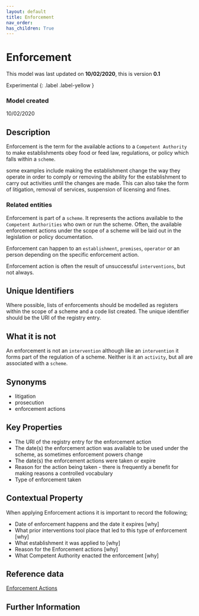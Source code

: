 ```yaml
---
layout: default
title: Enforcement
nav_order:
has_children: True
---
```

# Enforcement
This model was last updated on **10/02/2020**, this is version **0.1**

Experimental {: .label .label-yellow }

### Model created
10/02/2020
## Description
Enforcement is the term for the available actions to a `Competent Authority` to make establishments obey food or feed law, regulations, or policy which falls within a `scheme`.

some examples include making the establishment change the way they operate in order to comply or removing the ability for the establishment to carry out activities until the changes are made.  This can also take the form of litigation, removal of services, suspension of licensing and fines.

### Related entities
Enforcement is part of a `scheme`. It represents the actions available to the `Competent Authorities` who own or run the scheme. Often, the available enforcement actions under the scope of a scheme will be laid out in the legislation or policy documentation.

Enforcement can happen to an `establishment`, `premises`, `operator` or an person depending on the specific enforcement action.

Enforcement action is often the result of unsuccessful `interventions`, but not always.

## Unique Identifiers
Where possible, lists of enforcements should be modelled as registers within the scope of a scheme and a code list created. The unique identifier should be the URI of the registry entry.

## What it is not
An enforcement is not an `intervention` although like an `intervention` it forms part of the regulation of a scheme.  Neither is it an `activity`, but all are associated with a `scheme`.

## Synonyms
*   litigation
*   prosecution
*   enforcement actions

## Key Properties
*   The URI of the registry entry for the enforcement action
*   The date(s) the enforcement action was available to be used under the scheme, as sometimes enforcement powers change
*   The date(s) the enforcement actions were taken or expire
*   Reason for the action being taken - there is frequently a benefit for making reasons a controlled vocabulary
*   Type of enforcement taken

## Contextual Property
When applying Enforcement actions it is important to record the following;
*   Date of enforcement happens and the date it expires [why]
*   What prior interventions tool place that led to this type of enforcement [why]
*   What establishment it was applied to [why]
*   Reason for the Enforcement actions [why]
*   What Competent Authority enacted the enforcement [why]

## Reference data
[Enforcement Actions](https://data.food.gov.uk/codes/enforcement-monitoring/_enforcement-actions)

## Further Information
